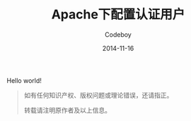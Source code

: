 ﻿---
layout: post
title: 'Apache下配置认证用户'
date: '2014-11-16'
header-img: "img/post-bg-unix.jpg"
tags:
     - server
author: 'Codeboy'
---


Hello world!

> 如有任何知识产权、版权问题或理论错误，还请指正。
>
> 转载请注明原作者及以上信息。